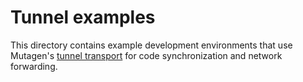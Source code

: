 # Tunnel examples

This directory contains example development environments that use Mutagen's
[tunnel transport](https://mutagen.io/documentation/transports/tunnels) for code
synchronization and network forwarding.
